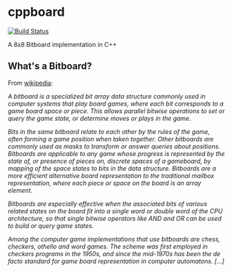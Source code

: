 # cppboard
[![Build Status](https://travis-ci.org/fpiantini/cppboard.svg?branch=main)](https://travis-ci.org/fpiantini/cppboard)

A 8x8 Bitboard implementation in C++

## What's a Bitboard?

From [wikipedia]:

_A bitboard is a specialized bit array data structure commonly used in computer systems that play board games, where each bit corresponds to a game board space or piece. This allows parallel bitwise operations to set or query the game state, or determine moves or plays in the game._

_Bits in the same bitboard relate to each other by the rules of the game, often forming a game position when taken together. Other bitboards are commonly used as masks to transform or answer queries about positions. Bitboards are applicable to any game whose progress is represented by the state of, or presence of pieces on, discrete spaces of a gameboard, by mapping of the space states to bits in the data structure. Bitboards are a more efficient alternative board representation to the traditional mailbox representation, where each piece or space on the board is an array element._

_Bitboards are especially effective when the associated bits of various related states on the board fit into a single word or double word of the CPU architecture, so that single bitwise operators like AND and OR can be used to build or query game states._

_Among the computer game implementations that use bitboards are chess, checkers, othello and word games. The scheme was first employed in checkers programs in the 1950s, and since the mid-1970s has been the de facto standard for game board representation in computer automatons. [...]_

[wikipedia]: https://en.wikipedia.org/wiki/Bitboard